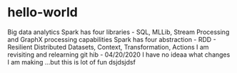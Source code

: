 # hello-world
Big data analytics
Spark has four libraries - SQL, MLLib, Stream Processing and GraphX processing capabilities
Spark has four abstraction -  RDD - Resilient Distributed Datasets,  Context,  Transformation, Actions
I am revisiting and relearning git hib - 04/20/2020
I have no ideaa what changes I am making ...but this is lot of fun dsjdsjdsf
